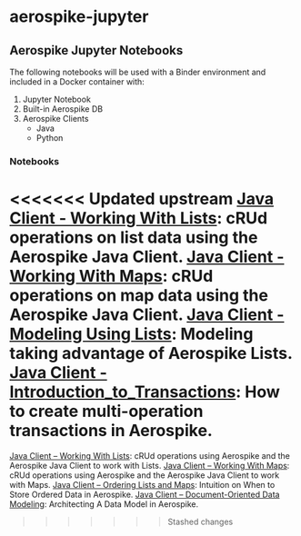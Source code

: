 # aerospike-jupyter
## Aerospike Jupyter Notebooks

The following notebooks will be used with a Binder environment and included in a Docker container with:
1. Jupyter Notebook
2. Built-in Aerospike DB
3. Aerospike Clients
     * Java
     * Python

### Notebooks
<<<<<<< Updated upstream
[Java Client - Working With Lists](./java/java-working_with_lists.ipynb): cRUd operations on list data using the Aerospike Java Client.
[Java Client - Working With Maps](./java/java-working_with_maps.ipynb): cRUd operations on map data using the Aerospike Java Client.
[Java Client - Modeling Using Lists](./java/java-modeling_using_lists.ipynb): Modeling taking advantage of Aerospike Lists.
[Java Client - Introduction_to_Transactions](./java/java-intro_to_transactions.ipynb): How to create multi-operation transactions in Aerospike. 
=======
[Java Client – Working With Lists](./java-working_with_lists.ipynb): cRUd operations using Aerospike and the Aerospike Java Client to work with Lists.
[Java Client – Working With Maps](./java-working_with_maps.ipynb): cRUd operations using Aerospike and the Aerospike Java Client to work with Maps.
[Java Client – Ordering Lists and Maps](./java-ordering_lists_and_maps.ipynb): Intuition on When to Store Ordered Data in Aerospike.
[Java Client – Document-Oriented Data Modeling](./java-doc_data_model.ipynb): Architecting A Data Model in Aerospike.
>>>>>>> Stashed changes
